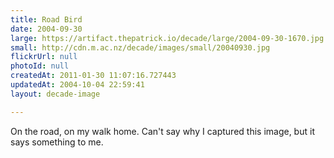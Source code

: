 ```yaml
---
title: Road Bird
date: 2004-09-30
large: https://artifact.thepatrick.io/decade/large/2004-09-30-1670.jpg
small: http://cdn.m.ac.nz/decade/images/small/20040930.jpg
flickrUrl: null
photoId: null
createdAt: 2011-01-30 11:07:16.727443
updatedAt: 2004-10-04 22:59:41
layout: decade-image

---
```

On the road, on my walk home. Can't say why I captured this image, but it says something to me.
